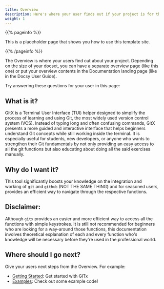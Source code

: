 ```yaml
---
title: Overview
description: Here's where your user finds out if your project is for them.
weight: 1
---
```


{{% pageinfo %}}

This is a placeholder page that shows you how to use this template site.

{{% /pageinfo %}}

The Overview is where your users find out about your project. Depending on the
size of your docset, you can have a separate overview page (like this one) or
put your overview contents in the Documentation landing page (like in the Docsy
User Guide).

Try answering these questions for your user in this page:

## What is it?

GitX is a Terminal User Interface (TUI) helper designed to simplify the process of learning and using Git, the most widely used version control system (VCS). Instead of typing long and often confusing commands, GitX presents a more guided and interactive interface that helps beginners understand Git concepts while still working inside the terminal. It is especially useful for students, new developers, or anyone who wants to strengthen their Git fundamentals by not only providing an easy access to all the git functions but also educating about doing all the said exercises manually. 

## Why do I want it?

This tool significantly boosts your knowledge on the integration and working of `git` and `github` (NOT THE SAME THING) and for seasoned users, provides an efficient way to navigate through the respective functions.

## Disclaimer:

Although `gitx` provides an easier and more efficient way to access all the functions with simple keystrokes. It is still not recommended for beginners who are looking for a way-around those functions, this documentation involves theoretical explanation of each and every function who's knowledge will be necessary before they're used in the professional world. 

## Where should I go next?

Give your users next steps from the Overview. For example:

- [Getting Started](/docs/getting-started/): Get started with GITx
- [Examples](/docs/examples/): Check out some example code!
